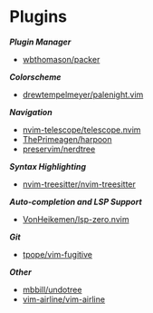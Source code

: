 # Plugins
***Plugin Manager***
- [wbthomason/packer](https://github.com/wbthomason/packer.nvim)

***Colorscheme***
- [drewtempelmeyer/palenight.vim](https://github.com/drewtempelmeyer/palenight.vim)

***Navigation***
- [nvim-telescope/telescope.nvim](https://github.com/nvim-telescope/telescope.nvim)
- [ThePrimeagen/harpoon](https://github.com/ThePrimeagen/harpoon)
- [preservim/nerdtree](https://github.com/preservim/nerdtree)

***Syntax Highlighting***
- [nvim-treesitter/nvim-treesitter](https://github.com/nvim-treesitter/nvim-treesitter)

***Auto-completion and LSP Support***
- [VonHeikemen/lsp-zero.nvim](https://github.com/VonHeikemen/lsp-zero.nvim)

***Git***
- [tpope/vim-fugitive]([tpope/vim-fugitive](https://github.com/tpope/vim-fugitive))

***Other***
- [mbbill/undotree](https://github.com/mbbill/undotree)
- [vim-airline/vim-airline](https://github.com/vim-airline/vim-airline)
